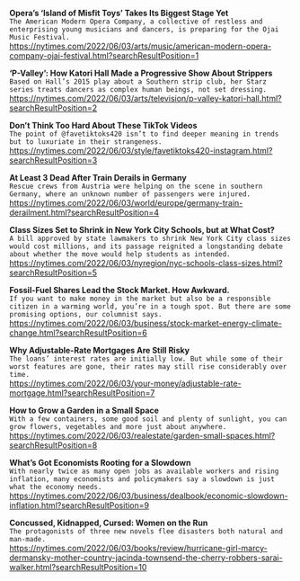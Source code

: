 **Opera’s ‘Island of Misfit Toys’ Takes Its Biggest Stage Yet**\
`The American Modern Opera Company, a collective of restless and enterprising young musicians and dancers, is preparing for the Ojai Music Festival.`\
https://nytimes.com/2022/06/03/arts/music/american-modern-opera-company-ojai-festival.html?searchResultPosition=1

**‘P-Valley’: How Katori Hall Made a Progressive Show About Strippers**\
`Based on Hall’s 2015 play about a Southern strip club, her Starz series treats dancers as complex human beings, not set dressing.`\
https://nytimes.com/2022/06/03/arts/television/p-valley-katori-hall.html?searchResultPosition=2

**Don’t Think Too Hard About These TikTok Videos**\
`The point of @favetiktoks420 isn’t to find deeper meaning in trends but to luxuriate in their strangeness.`\
https://nytimes.com/2022/06/03/style/favetiktoks420-instagram.html?searchResultPosition=3

**At Least 3 Dead After Train Derails in Germany**\
`Rescue crews from Austria were helping on the scene in southern Germany, where an unknown number of passengers were injured.`\
https://nytimes.com/2022/06/03/world/europe/germany-train-derailment.html?searchResultPosition=4

**Class Sizes Set to Shrink in New York City Schools, but at What Cost?**\
`A bill approved by state lawmakers to shrink New York City class sizes would cost millions, and its passage reignited a longstanding debate about whether the move would help students as intended.`\
https://nytimes.com/2022/06/03/nyregion/nyc-schools-class-sizes.html?searchResultPosition=5

**Fossil-Fuel Shares Lead the Stock Market. How Awkward.**\
`If you want to make money in the market but also be a responsible citizen in a warming world, you’re in a tough spot. But there are some promising options, our columnist says.`\
https://nytimes.com/2022/06/03/business/stock-market-energy-climate-change.html?searchResultPosition=6

**Why Adjustable-Rate Mortgages Are Still Risky**\
`The loans’ interest rates are initially low. But while some of their worst features are gone, their rates may still rise considerably over time.`\
https://nytimes.com/2022/06/03/your-money/adjustable-rate-mortgage.html?searchResultPosition=7

**How to Grow a Garden in a Small Space**\
`With a few containers, some good soil and plenty of sunlight, you can grow flowers, vegetables and more just about anywhere.`\
https://nytimes.com/2022/06/03/realestate/garden-small-spaces.html?searchResultPosition=8

**What’s Got Economists Rooting for a Slowdown**\
`With nearly twice as many open jobs as available workers and rising inflation, many economists and policymakers say a slowdown is just what the economy needs.`\
https://nytimes.com/2022/06/03/business/dealbook/economic-slowdown-inflation.html?searchResultPosition=9

**Concussed, Kidnapped, Cursed: Women on the Run**\
`The protagonists of three new novels flee disasters both natural and man-made.`\
https://nytimes.com/2022/06/03/books/review/hurricane-girl-marcy-dermansky-mother-country-jacinda-townsend-the-cherry-robbers-sarai-walker.html?searchResultPosition=10

